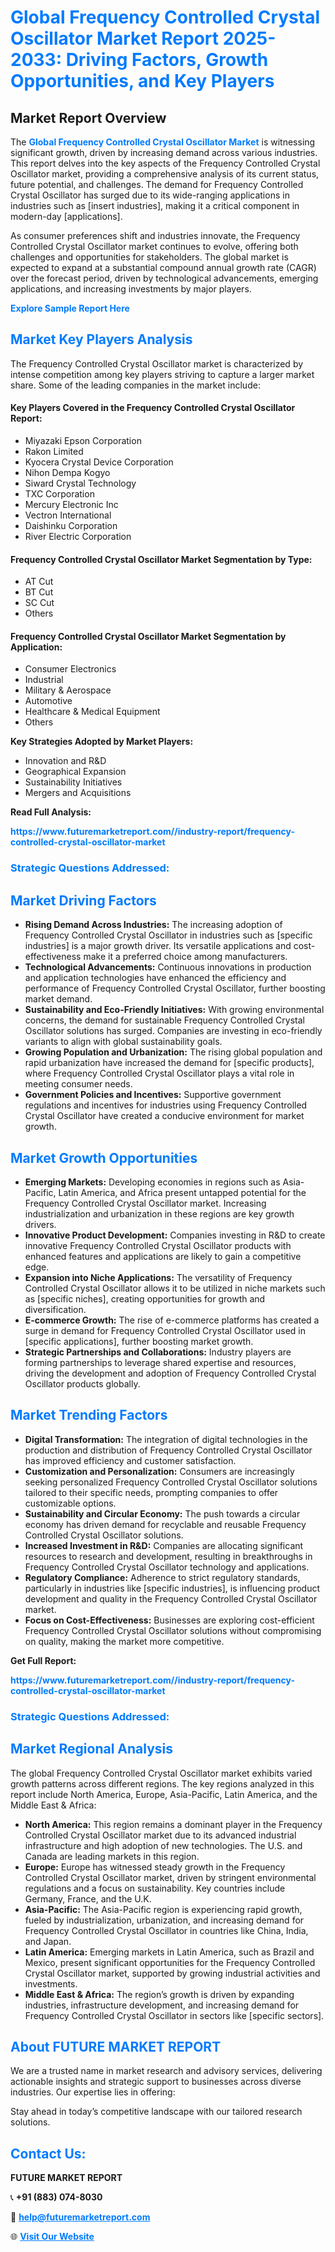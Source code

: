 <h1 style="color: #007BFF;">Global Frequency Controlled Crystal Oscillator Market Report 2025-2033: Driving Factors, Growth Opportunities, and Key Players</h1>

<section id="overview">
<h2>Market Report Overview</h2>
<p>The <a href="https://www.futuremarketreport.com//industry-report/frequency-controlled-crystal-oscillator-market" style="color: #007BFF; text-decoration: none;"><strong>Global Frequency Controlled Crystal Oscillator Market</strong></a> is witnessing significant growth, driven by increasing demand across various industries. This report delves into the key aspects of the Frequency Controlled Crystal Oscillator market, providing a comprehensive analysis of its current status, future potential, and challenges. The demand for Frequency Controlled Crystal Oscillator has surged due to its wide-ranging applications in industries such as [insert industries], making it a critical component in modern-day [applications].</p>
<p>As consumer preferences shift and industries innovate, the Frequency Controlled Crystal Oscillator market continues to evolve, offering both challenges and opportunities for stakeholders. The global market is expected to expand at a substantial compound annual growth rate (CAGR) over the forecast period, driven by technological advancements, emerging applications, and increasing investments by major players.</p>
</section>

<section id="overview">
<p><a href="https://www.futuremarketreport.com//request-sample/reportId=75792" style="color: #007BFF; text-decoration: none;"><strong>Explore Sample Report Here</strong></a></p>
</section>

<section id="key-players">
<h2 style="color: #007BFF;">Market Key Players Analysis</h2>
<p>The Frequency Controlled Crystal Oscillator market is characterized by intense competition among key players striving to capture a larger market share. Some of the leading companies in the market include:</p>
<h4>Key Players Covered in the Frequency Controlled Crystal Oscillator Report:</h4>
<ul><li>Miyazaki Epson Corporation</li><li>Rakon Limited</li><li>Kyocera Crystal Device Corporation</li><li>Nihon Dempa Kogyo</li><li>Siward Crystal Technology</li><li>TXC Corporation</li><li>Mercury Electronic Inc</li><li>Vectron International</li><li>Daishinku Corporation</li><li>River Electric Corporation</li></ul>
<h4>Frequency Controlled Crystal Oscillator Market Segmentation by Type:</h4>
<ul><li>AT Cut</li><li>BT Cut</li><li>SC Cut</li><li>Others</li></ul>

<h4>Frequency Controlled Crystal Oscillator Market Segmentation by Application:</h4>
<ul><li>Consumer Electronics</li><li>Industrial</li><li>Military &amp; Aerospace</li><li>Automotive</li><li>Healthcare &amp; Medical Equipment</li><li>Others</li></ul>
<p><strong>Key Strategies Adopted by Market Players:</strong></p>
<ul>
<li>Innovation and R&D</li>
<li>Geographical Expansion</li>
<li>Sustainability Initiatives</li>
<li>Mergers and Acquisitions</li>
</ul>
</section>

<section>
<p><strong>Read Full Analysis: </strong></p><a href="https://www.futuremarketreport.com//industry-report/frequency-controlled-crystal-oscillator-market" style="color: #007BFF; text-decoration: none;"><strong>https://www.futuremarketreport.com//industry-report/frequency-controlled-crystal-oscillator-market</strong></a>
<h3 style="color: #007BFF;">Strategic Questions Addressed:</h3>
</section>

<section id="driving-factors">
<h2 style="color: #007BFF;">Market Driving Factors</h2>
<ul>
<li><strong>Rising Demand Across Industries:</strong> The increasing adoption of Frequency Controlled Crystal Oscillator in industries such as [specific industries] is a major growth driver. Its versatile applications and cost-effectiveness make it a preferred choice among manufacturers.</li>
<li><strong>Technological Advancements:</strong> Continuous innovations in production and application technologies have enhanced the efficiency and performance of Frequency Controlled Crystal Oscillator, further boosting market demand.</li>
<li><strong>Sustainability and Eco-Friendly Initiatives:</strong> With growing environmental concerns, the demand for sustainable Frequency Controlled Crystal Oscillator solutions has surged. Companies are investing in eco-friendly variants to align with global sustainability goals.</li>
<li><strong>Growing Population and Urbanization:</strong> The rising global population and rapid urbanization have increased the demand for [specific products], where Frequency Controlled Crystal Oscillator plays a vital role in meeting consumer needs.</li>
<li><strong>Government Policies and Incentives:</strong> Supportive government regulations and incentives for industries using Frequency Controlled Crystal Oscillator have created a conducive environment for market growth.</li>
</ul>
</section>

<section id="growth-opportunities">
<h2 style="color: #007BFF;">Market Growth Opportunities</h2>
<ul>
<li><strong>Emerging Markets:</strong> Developing economies in regions such as Asia-Pacific, Latin America, and Africa present untapped potential for the Frequency Controlled Crystal Oscillator market. Increasing industrialization and urbanization in these regions are key growth drivers.</li>
<li><strong>Innovative Product Development:</strong> Companies investing in R&D to create innovative Frequency Controlled Crystal Oscillator products with enhanced features and applications are likely to gain a competitive edge.</li>
<li><strong>Expansion into Niche Applications:</strong> The versatility of Frequency Controlled Crystal Oscillator allows it to be utilized in niche markets such as [specific niches], creating opportunities for growth and diversification.</li>
<li><strong>E-commerce Growth:</strong> The rise of e-commerce platforms has created a surge in demand for Frequency Controlled Crystal Oscillator used in [specific applications], further boosting market growth.</li>
<li><strong>Strategic Partnerships and Collaborations:</strong> Industry players are forming partnerships to leverage shared expertise and resources, driving the development and adoption of Frequency Controlled Crystal Oscillator products globally.</li>
</ul>
</section>

<section id="trending-factors">
<h2 style="color: #007BFF;">Market Trending Factors</h2>
<ul>
<li><strong>Digital Transformation:</strong> The integration of digital technologies in the production and distribution of Frequency Controlled Crystal Oscillator has improved efficiency and customer satisfaction.</li>
<li><strong>Customization and Personalization:</strong> Consumers are increasingly seeking personalized Frequency Controlled Crystal Oscillator solutions tailored to their specific needs, prompting companies to offer customizable options.</li>
<li><strong>Sustainability and Circular Economy:</strong> The push towards a circular economy has driven demand for recyclable and reusable Frequency Controlled Crystal Oscillator solutions.</li>
<li><strong>Increased Investment in R&D:</strong> Companies are allocating significant resources to research and development, resulting in breakthroughs in Frequency Controlled Crystal Oscillator technology and applications.</li>
<li><strong>Regulatory Compliance:</strong> Adherence to strict regulatory standards, particularly in industries like [specific industries], is influencing product development and quality in the Frequency Controlled Crystal Oscillator market.</li>
<li><strong>Focus on Cost-Effectiveness:</strong> Businesses are exploring cost-efficient Frequency Controlled Crystal Oscillator solutions without compromising on quality, making the market more competitive.</li>
</ul>
</section>

<section>
<p><strong>Get Full Report: </strong></p><a href="https://www.futuremarketreport.com//industry-report/frequency-controlled-crystal-oscillator-market" style="color: #007BFF; text-decoration: none;"><strong>https://www.futuremarketreport.com//industry-report/frequency-controlled-crystal-oscillator-market</strong></a>
<h3 style="color: #007BFF;">Strategic Questions Addressed:</h3>
</section>


<section id="regional-analysis">
<h2 style="color: #007BFF;">Market Regional Analysis</h2>
<p>The global Frequency Controlled Crystal Oscillator market exhibits varied growth patterns across different regions. The key regions analyzed in this report include North America, Europe, Asia-Pacific, Latin America, and the Middle East & Africa:</p>
<ul>
<li><strong>North America:</strong> This region remains a dominant player in the Frequency Controlled Crystal Oscillator market due to its advanced industrial infrastructure and high adoption of new technologies. The U.S. and Canada are leading markets in this region.</li>
<li><strong>Europe:</strong> Europe has witnessed steady growth in the Frequency Controlled Crystal Oscillator market, driven by stringent environmental regulations and a focus on sustainability. Key countries include Germany, France, and the U.K.</li>
<li><strong>Asia-Pacific:</strong> The Asia-Pacific region is experiencing rapid growth, fueled by industrialization, urbanization, and increasing demand for Frequency Controlled Crystal Oscillator in countries like China, India, and Japan.</li>
<li><strong>Latin America:</strong> Emerging markets in Latin America, such as Brazil and Mexico, present significant opportunities for the Frequency Controlled Crystal Oscillator market, supported by growing industrial activities and investments.</li>
<li><strong>Middle East & Africa:</strong> The region’s growth is driven by expanding industries, infrastructure development, and increasing demand for Frequency Controlled Crystal Oscillator in sectors like [specific sectors].</li>
</ul>
</section>

<footer>
<h2 style="color: #007BFF;">About FUTURE MARKET REPORT</h2>
<p>We are a trusted name in market research and advisory services, delivering actionable insights and strategic support to businesses across diverse industries. Our expertise lies in offering:</p>

<p>Stay ahead in today’s competitive landscape with our tailored research solutions.</p>

<h2 style="color: #007BFF;">Contact Us:</h2>
<p><strong>FUTURE MARKET REPORT</strong></p>
<p>📞 <strong>+91 (883) 074-8030</strong></p>
<p>📧 <strong><a href="mailto:help@futuremarketreport.com" style="color: #007BFF;">help@futuremarketreport.com</a></strong></p>
<p>🌐 <strong><a href="https://www.futuremarketreport.com/" style="color: #007BFF;">Visit Our Website</a></strong></p>
</footer>